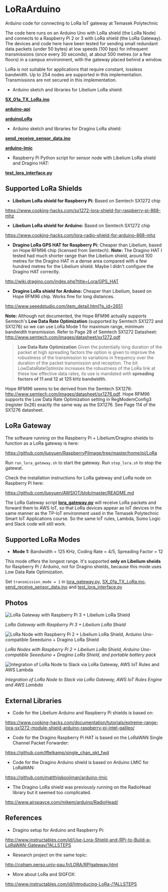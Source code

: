 # LoRaArduino
Arduino code for connecting to LoRa IoT gateway at Temasek Polytechnic 

The code here runs on an Arduino Uno with LoRa shield (the LoRa Node) and connects to a Raspberry Pi 2 or 3 with LoRa shield (the LoRa Gateway). The devices and code here have been tested for sending small redundant data packets (under 50 bytes) at low speeds (100 bps) for infrequent transmissions (once every 30 seconds), at about 500 metres (or a few floors) in a campus environment, with the gateway placed behind a window.  

LoRa is not suitable for applications that require constant, lossless bandwidth.  Up to 254 nodes are supported in this implementation.  Transmissions are not secured in this implementation.

- Arduino sketch and libraries for Libelium LoRa shield:

**[SX_01a_TX_LoRa.ino](https://github.com/lupyuen/LoRaArduino/blob/master/SX_01a_TX_LoRa/SX_01a_TX_LoRa.ino)**

**[arduino-api](https://github.com/lupyuen/LoRaArduino/tree/master/libraries/arduino-api)**

**[arduinoLoRa](https://github.com/lupyuen/LoRaArduino/tree/master/libraries/arduinoLoRa)**


- Arduino sketch and libraries for Dragino LoRa shield:

**[send_receive_sensor_data.ino](https://github.com/lupyuen/LoRaArduino/blob/master/send_receive_sensor_data/send_receive_sensor_data.ino)**

**[arduino-lmic](https://github.com/lupyuen/LoRaArduino/tree/master/libraries/arduino-lmic)**


- Raspberry Pi Python script for sensor node with Libelium LoRa shield and Dragino HAT:

**[test_lora_interface.py](https://github.com/lupyuen/RaspberryPiImage/blob/master/home/pi/LoRa/test_lora_interface.py)**


## Supported LoRa Shields

- **Libelium LoRa shield for Raspberry Pi:** Based on Semtech SX1272 chip

https://www.cooking-hacks.com/sx1272-lora-shield-for-raspberry-pi-868-mhz

- **Libelium LoRa shield for Arduino:** Based on Semtech SX1272 chip

https://www.cooking-hacks.com/lora-radio-shield-for-arduino-868-mhz

- **Dragino LoRa GPS HAT for Raspberry Pi:** Cheaper than Libelium, based on Hope RFM96 chip (licensed from Semtech). **Note:** The Dragino HAT I tested had much shorter range than the Libelium shield, around 100 metres for the Dragino HAT in a dense area compared with a few hundred metres for the Libelium shield. Maybe I didn't configure the Dragino HAT correctly.

http://wiki.dragino.com/index.php?title=Lora/GPS_HAT

- **Dragino LoRa shield for Arduino:** Cheaper than Libelium, based on Hope RFM96 chip.  Works fine for long distances.

http://www.seeedstudio.com/item_detail.html?p_id=2651

**Note:** Although not documented, the Hope RFM96 actually supports Semtech's **Low Data Rate Optimization** (supported by Semtech SX1272 and SX1276) so we can use LoRa Mode 1 for maximum range, minimum bandwidth transmission.  Refer to Page 28 of Semtech SX1272 Datasheet: http://www.semtech.com/images/datasheet/sx1272.pdf

> **Low Data Rate Optimization**
> Given the potentially long duration of the packet at high spreading factors the option is given to improve the robustness of
> the transmission to variations in frequency over the duration of the packet transmission and reception. The bit
> LowDataRateOptimize increases the robustness of the LoRa link at these low effective data rates, its use is mandated with
> **spreading factors of 11 and 12 at 125 kHz bandwidth.**

Hope RFM96 seems to be derived from the Semtech SX1276: http://www.semtech.com/images/datasheet/sx1276.pdf.  Hope RFM96 supports the Low Data Rate Optimization setting in RegModemConfig3 (register 0x26) exactly the same way as the SX1276.  See Page 114 of the SX1276 datasheet.


## LoRa Gateway

The software running on the Raspberry Pi + Libelium/Dragino shields to function as a LoRa gateway is here:

https://github.com/lupyuen/RaspberryPiImage/tree/master/home/pi/LoRa

Run `run_lora_gateway.sh` to start the gateway.  Run `stop_lora.sh` to stop the gatewat.
 
Check the installation instructions for LoRa gateway and LoRa node on Raspberry Pi here:

https://github.com/lupyuen/AWSIOT/blob/master/README.md
 
The LoRa Gateway script **[lora_gateway.py](https://github.com/lupyuen/RaspberryPiImage/blob/master/home/pi/LoRa/lora_gateway.py)**
 will receive LoRa packets and forward them to AWS IoT, so that LoRa devices appear as IoT devices in the same manner as the TP-IoT environment used in the Temasek Polytechnic Smart IoT Applications course. So the same IoT rules, Lambda, Sumo Logic and Slack code will still work.

## Supported LoRa Modes

- **Mode 1:** Bandwidth = 125 KHz, Coding Rate = 4/5, Spreading Factor = 12

This mode offers the longest range.  It's supported **only on Libelium sheids** for Raspberry Pi / Arduino, not for Dragino shields, because this mode uses Low Data Rate Optimization.

Set `transmission_mode = 1` in [lora_gateway.py](https://github.com/lupyuen/RaspberryPiImage/blob/master/home/pi/LoRa/lora_gateway.py),
[SX_01a_TX_LoRa.ino](https://github.com/lupyuen/LoRaArduino/blob/master/SX_01a_TX_LoRa/SX_01a_TX_LoRa.ino),
[send_receive_sensor_data.ino](https://github.com/lupyuen/LoRaArduino/blob/master/send_receive_sensor_data/send_receive_sensor_data.ino)
and [test_lora_interface.py](https://github.com/lupyuen/RaspberryPiImage/blob/master/home/pi/LoRa/test_lora_interface.py)

## Photos

![LoRa Gateway with Raspberry Pi 3 + Libelium LoRa Shield](https://github.com/lupyuen/LoRaArduino/blob/master/images/gateway.jpg)

_LoRa Gateway with Raspberry Pi 3 + Libelium LoRa Shield_


![LoRa Node with Raspberry Pi 2 + Libelium LoRa Shield, Arduino Uno-compatible Seeeduino + Dragino LoRa Shield](https://github.com/lupyuen/LoRaArduino/blob/master/images/nodes.jpg)

_LoRa Nodes with Raspberry Pi 2 + Libelium LoRa Shield, Arduino Uno-compatible Seeeduino + Dragino LoRa Shield, and portable battery pack_


![Integration of LoRa Node to Slack via LoRa Gateway, AWS IoT Rules and AWS Lambda](https://github.com/lupyuen/LoRaArduino/blob/master/images/slack.png)

_Integration of LoRa Node to Slack via LoRa Gateway, AWS IoT Rules Engine and AWS Lambda_

## External Libraries

- Code for the Libelium Arduino and Raspberry Pi shields is based on:

https://www.cooking-hacks.com/documentation/tutorials/extreme-range-lora-sx1272-module-shield-arduino-raspberry-pi-intel-galileo/ 

- Code for the Dragino Raspberry Pi HAT is based on the LoRaWAN Single Channel Packet Forwarder:

https://github.com/tftelkamp/single_chan_pkt_fwd

- Code for the Dragino Arduino shield is based on Arduino LMIC for LoRaWAN:

https://github.com/matthijskooijman/arduino-lmic

- The Dragino LoRa shield was previously running on the RadioHead library but it seemed too complicated.

http://www.airspayce.com/mikem/arduino/RadioHead/

## References

- Dragino setup for Arduino and Raspberry Pi:

http://www.instructables.com/id/Use-Lora-Shield-and-RPi-to-Build-a-LoRaWAN-Gateway/?ALLSTEPS

- Research project on the same topic:

http://cpham.perso.univ-pau.fr/LORA/RPIgateway.html

- More about LoRa and SIGFOX:

http://www.instructables.com/id/Introducing-LoRa-/?ALLSTEPS

